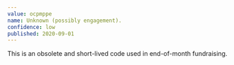```yaml
---
value: ocpmppe
name: Unknown (possibly engagement).
confidence: low
published: 2020-09-01
---
```


This is an obsolete and short-lived code used in end-of-month fundraising.
